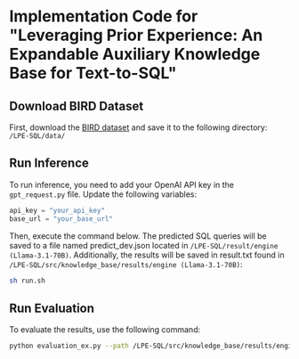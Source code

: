# Implementation Code for "Leveraging Prior Experience: An Expandable Auxiliary Knowledge Base for Text-to-SQL"

## Download BIRD Dataset
First, download the [BIRD dataset](https://drive.google.com/drive/folders/1zcoVq3SZItFaTIc6HA7AR_eMdZqKVjpL?usp=sharing) and save it to the following directory:  
`/LPE-SQL/data/`

## Run Inference
To run inference, you need to add your OpenAI API key in the `gpt_request.py` file. Update the following variables:

```python
api_key = "your_api_key"
base_url = "your_base_url"
```

Then, execute the command below. The predicted SQL queries will be saved to a file named predict_dev.json located in `/LPE-SQL/result/engine (Llama-3.1-70B)`. Additionally, the results will be saved in result.txt found in 
`/LPE-SQL/src/knowledge_base/results/engine (Llama-3.1-70B)`:

```bash
sh run.sh
```

## Run Evaluation
To evaluate the results, use the following command:
```bash
python evaluation_ex.py --path /LPE-SQL/src/knowledge_base/results/engine/result.txt 
```
